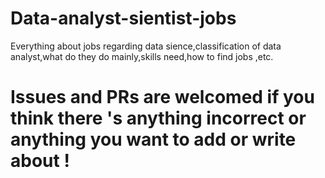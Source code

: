 # Data-analyst-sientist-jobs
Everything about jobs regarding data sience,classification of data analyst,what do they do mainly,skills need,how to find jobs ,etc.
# Issues and PRs are welcomed if you think there 's anything incorrect or anything you want to add or write about !
